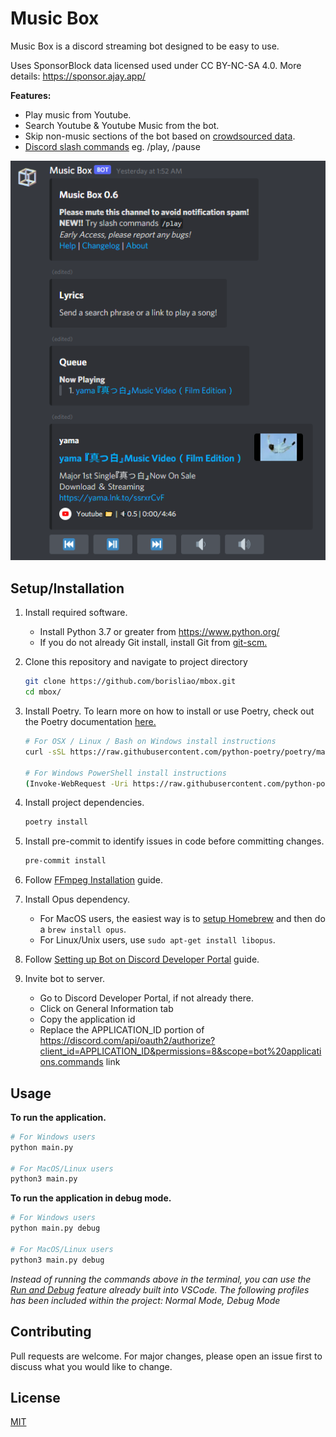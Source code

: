 # Music Box

Music Box is a discord streaming bot designed to be easy to use.

Uses SponsorBlock data licensed used under CC BY-NC-SA 4.0. More details: <https://sponsor.ajay.app/>

**Features:**

- Play music from Youtube.
- Search Youtube & Youtube Music from the bot.
- Skip non-music sections of the bot based on [crowdsourced data](https://sponsor.ajay.app/).
- [Discord slash commands](https://blog.discord.com/slash-commands-are-here-8db0a385d9e6)  eg. /play, /pause

![image](images/example.png)

## Setup/Installation

1. Install required software.
    - Install Python 3.7 or greater from <https://www.python.org/>
    - If you do not already Git install, install Git from [git-scm.](https://git-scm.com)

2. Clone this repository and navigate to project directory

    ```bash
    git clone https://github.com/borisliao/mbox.git
    cd mbox/
    ```

3. Install Poetry. To learn more on how to install or use Poetry, check out the Poetry documentation [here.](https://python-poetry.org)

    ```bash
    # For OSX / Linux / Bash on Windows install instructions
    curl -sSL https://raw.githubusercontent.com/python-poetry/poetry/master/get-poetry.py | python -

    # For Windows PowerShell install instructions
    (Invoke-WebRequest -Uri https://raw.githubusercontent.com/python-poetry/poetry/master/get-poetry.py -UseBasicParsing).Content | python -
    ```

4. Install project dependencies.

    ```bash
    poetry install
    ```

5. Install pre-commit to identify issues in code before committing changes.

    ```bash
    pre-commit install
    ```

6. Follow [FFmpeg Installation](https://github.com/borisliao/mbox/wiki/FFmpeg-Installation) guide.

7. Install Opus dependency.
    - For MacOS users, the easiest way is to [setup Homebrew](https://brew.sh/) and then do a `brew install opus`.
    - For Linux/Unix users, use `sudo apt-get install libopus`.

8. Follow [Setting up Bot on Discord Developer Portal](https://github.com/borisliao/mbox/wiki/Setting-up-Bot-on-Discord-Developer-Portal) guide.

9. Invite bot to server.
    - Go to Discord Developer Portal, if not already there.
    - Click on General Information tab
    - Copy the application id
    - Replace the APPLICATION_ID portion of <https://discord.com/api/oauth2/authorize?client_id=APPLICATION_ID&permissions=8&scope=bot%20applications.commands> link

## Usage

**To run the application.**

```bash
# For Windows users
python main.py

# For MacOS/Linux users
python3 main.py
```

**To run the application in debug mode.**

```bash
# For Windows users
python main.py debug

# For MacOS/Linux users
python3 main.py debug
```

*Instead of running the commands above in the terminal, you can use the [Run and Debug](https://code.visualstudio.com/docs/editor/debugging) feature already built into VSCode. The following profiles has been included within the project: Normal Mode, Debug Mode*

## Contributing

Pull requests are welcome. For major changes, please open an issue first to discuss what you would like to change.

## License

[MIT](https://choosealicense.com/licenses/mit/)

